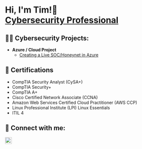 <h1>Hi, I'm Tim!👋 <br/><a <a href="https://www.linkedin.com/in/tim-akol-912871236/">Cybersecurity Professional</a>

<h2>👨‍💻 Cybersecurity Projects:</h2>

- <b>Azure / Cloud Project</b>
  - [Creating a Live SOC/Honeynet in Azure](https://github.com/Takol3/Azure-Cloud-SOC)


<h2>📜 Certifications</h2>

- CompTIA Security Analyst (CySA+)
- CompTIA Security+ 
- CompTIA A+
- Cisco Certified Network Associate (CCNA)
- Amazon Web Services Certified Cloud Practitioner (AWS CCP)
- Linux Professional Institute (LPI) Linux Essentials
- ITIL 4

<h2> 🤳 Connect with me:</h2>

[<img align="left" alt="JoshMadakor | LinkedIn" width="22px" src="https://cdn.jsdelivr.net/npm/simple-icons@v3/icons/linkedin.svg" />][linkedin]


[linkedin]: https://www.linkedin.com/in/tim-akol-912871236





<!--
**joshmadakor1/joshmadakor1** is a ✨ _special_ ✨ repository because its `README.md` (this file) appears on your GitHub profile.

Here are some ideas to get you started:

- 🔭 I’m currently working on ...
- 🌱 I’m currently learning ...
- 👯 I’m looking to collaborate on ...
- 🤔 I’m looking for help with ...
- 💬 Ask me about ...
- 📫 How to reach me: ...
- 😄 Pronouns: ...
- ⚡ Fun fact: ...
-->
